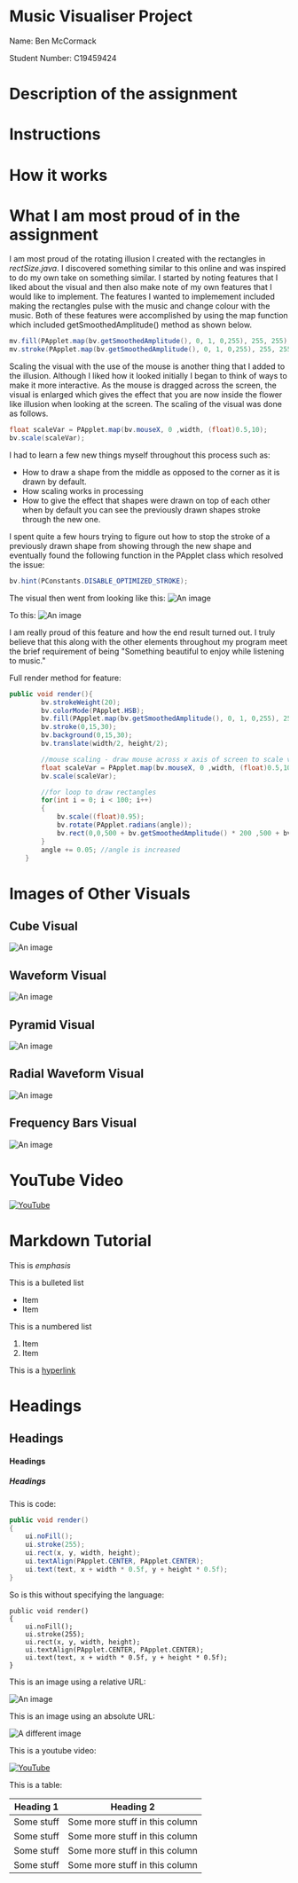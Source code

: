 # Music Visualiser Project

Name: Ben McCormack

Student Number: C19459424

# Description of the assignment

# Instructions

# How it works

# What I am most proud of in the assignment
I am most proud of the rotating illusion I created with the rectangles in *rectSize.java*. I discovered something similar to this online and was inspired to do my own take on something similar. I started by noting features that I liked about the visual and then also make note of my own features that I would like to implement. The features I wanted to implemement included making the rectangles pulse with the music and change colour with the music. Both of these features were accomplished by using the map function which included getSmoothedAmplitude() method as shown below.

```Java
mv.fill(PApplet.map(bv.getSmoothedAmplitude(), 0, 1, 0,255), 255, 255);
mv.stroke(PApplet.map(bv.getSmoothedAmplitude(), 0, 1, 0,255), 255, 255);
```

Scaling the visual with the use of the mouse is another thing that I added to the illusion. Although I liked how it looked initially I began to think of ways to make it more interactive. As the mouse is dragged across the screen, the visual is enlarged which gives the effect that you are now inside the flower like illusion when looking at the screen. The scaling of the visual was done as follows.
```Java
float scaleVar = PApplet.map(bv.mouseX, 0 ,width, (float)0.5,10);
bv.scale(scaleVar);
```
I had to learn a few new things myself throughout this process such as:
 - How to draw a shape from the middle as opposed to the corner as it is drawn by default.
 - How scaling works in processing
 - How to give the effect that shapes were drawn on top of each other when by default you can see the previously drawn shapes stroke through the new one.

I spent quite a few hours trying to figure out how to stop the stroke of a previously drawn shape from showing through the new shape and eventually found the following function in the PApplet class which resolved the issue:
```Java
bv.hint(PConstants.DISABLE_OPTIMIZED_STROKE);
```

The visual then went from looking like this:
![An image](images/before.png)

To this:
![An image](images/after.png)

I am really proud of this feature and how the end result turned out. I truly believe that this along with the other elements throughout my program meet the brief requirement of being "Something beautiful to enjoy while listening to music."

Full render method for feature:
```Java
public void render(){
        bv.strokeWeight(20);
        bv.colorMode(PApplet.HSB);
        bv.fill(PApplet.map(bv.getSmoothedAmplitude(), 0, 1, 0,255), 255, 255);
        bv.stroke(0,15,30);
        bv.background(0,15,30);
        bv.translate(width/2, height/2);

        //mouse scaling - draw mouse across x axis of screen to scale visual
        float scaleVar = PApplet.map(bv.mouseX, 0 ,width, (float)0.5,10);
        bv.scale(scaleVar);

        //for loop to draw rectangles
        for(int i = 0; i < 100; i++)
        {
            bv.scale((float)0.95);
            bv.rotate(PApplet.radians(angle));
            bv.rect(0,0,500 + bv.getSmoothedAmplitude() * 200 ,500 + bv.getSmoothedAmplitude() * 200);
        }
        angle += 0.05; //angle is increased
    }
```
# Images of Other Visuals
## Cube Visual
![An image](images/cubeVisual.PNG)
## Waveform Visual
![An image](images/waveform.PNG)
## Pyramid Visual
![An image](images/pyramidVisual.PNG)
## Radial Waveform Visual
![An image](images/radialWaveform.PNG)
## Frequency Bars Visual
![An image](images/freqbars.PNG)

# YouTube Video

[![YouTube](http://img.youtube.com/vi/onMAeF_B1tc/0.jpg)](https://www.youtube.com/watch?v=onMAeF_B1tc)

# Markdown Tutorial

This is *emphasis*

This is a bulleted list

- Item
- Item

This is a numbered list

1. Item
1. Item

This is a [hyperlink](http://bryanduggan.org)

# Headings
## Headings
#### Headings
##### Headings

This is code:

```Java
public void render()
{
	ui.noFill();
	ui.stroke(255);
	ui.rect(x, y, width, height);
	ui.textAlign(PApplet.CENTER, PApplet.CENTER);
	ui.text(text, x + width * 0.5f, y + height * 0.5f);
}
```

So is this without specifying the language:

```
public void render()
{
	ui.noFill();
	ui.stroke(255);
	ui.rect(x, y, width, height);
	ui.textAlign(PApplet.CENTER, PApplet.CENTER);
	ui.text(text, x + width * 0.5f, y + height * 0.5f);
}
```

This is an image using a relative URL:

![An image](images/p8.png)

This is an image using an absolute URL:

![A different image](https://bryanduggandotorg.files.wordpress.com/2019/02/infinite-forms-00045.png?w=595&h=&zoom=2)

This is a youtube video:

[![YouTube](http://img.youtube.com/vi/J2kHSSFA4NU/0.jpg)](https://www.youtube.com/watch?v=J2kHSSFA4NU)

This is a table:

| Heading 1 | Heading 2 |
|-----------|-----------|
|Some stuff | Some more stuff in this column |
|Some stuff | Some more stuff in this column |
|Some stuff | Some more stuff in this column |
|Some stuff | Some more stuff in this column |

